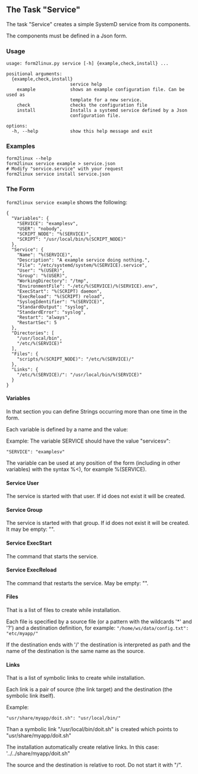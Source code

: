 ## The Task "Service"

The task "Service" creates a simple SystemD service from its components.

The components must be defined in a Json form.

### Usage
```
usage: form2linux.py service [-h] {example,check,install} ...

positional arguments:
  {example,check,install}
                        service help
    example             shows an example configuration file. Can be used as
                        template for a new service.
    check               checks the configuration file
    install             Installs a systemd service defined by a Json
                        configuration file.

options:
  -h, --help            show this help message and exit
```

### Examples
```
form2linux --help
form2linux service example > service.json
# Modify "service.service" with your request
form2linux service install service.json
```

### The Form
<code>form2linux service example</code> shows the following:
```
{
  "Variables": {
    "SERVICE": "examplesv",
    "USER": "nobody",
    "SCRIPT_NODE": "%(SERVICE)",
    "SCRIPT": "/usr/local/bin/%(SCRIPT_NODE)"
  },
  "Service": {
    "Name": "%(SERVICE)",
    "Description": "A example service doing nothing.",
    "File": "/etc/systemd/system/%(SERVICE).service",
    "User": "%(USER)",
    "Group": "%(USER)",
    "WorkingDirectory": "/tmp",
    "EnvironmentFile": "-/etc/%(SERVICE)/%(SERVICE).env",
    "ExecStart": "%(SCRIPT) daemon",
    "ExecReload": "%(SCRIPT) reload",
    "SyslogIdentifier": "%(SERVICE)",
    "StandardOutput": "syslog",
    "StandardError": "syslog",
    "Restart": "always",
    "RestartSec": 5
  },
  "Directories": [
    "/usr/local/bin",
    "/etc/%(SERVICE)"
  ],
  "Files": {
    "scripts/%(SCRIPT_NODE)": "/etc/%(SERVICE)/"
  },
  "Links": {
    "/etc/%(SERVICE)/": "/usr/local/bin/%(SERVICE)"
  }
}

```

#### Variables
In that section you can define Strings occurring more than one time in the form.

Each variable is defined by a name and the value:

Example: The variable SERVICE should have the value "servicesv":

```
"SERVICE": "examplesv"
```
The variable can be used at any position of the form (including in other variables) 
with the syntax %&lt;<name>), for example %(SERVICE).

#### Service User

The service is started with that user. If id does not exist it will be created.

#### Service Group

The service is started with that group. If id does not exist it will be created.
It may be empty: "".

#### Service ExecStart

The command that starts the service.

#### Service ExecReload

The command that restarts the service. May be empty: "".

#### Files
That is a list of files to create while installation.

Each file is specified by a source file (or a pattern with the wildcards '*' and '?')
and a destination definition, for example: <code>"/home/ws/data/config.txt": "etc/myapp/"</code>

If the destination ends with '/' the destination is interpreted as path and
the name of the destination is the same name as the source.

#### Links
That is a list of symbolic links to create while installation.

Each link is a pair of source (the link target) and the destination (the symbolic link itself).

Example:
```
"usr/share/myapp/doit.sh": "usr/local/bin/"
```
Than a symbolic link "/usr/local/bin/doit.sh" is created which points to "usr/share/myapp/doit.sh"

The installation automatically create relative links. In this case: '../../share/myapp/doit.sh"

The source and the destination is relative to root. Do not start it with "/".

